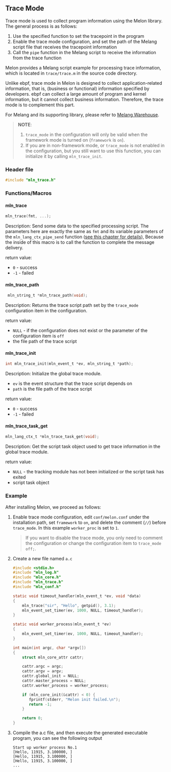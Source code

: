 ## Trace Mode

Trace mode is used to collect program information using the Melon library. The general process is as follows:

1. Use the specified function to set the tracepoint in the program
2. Enable the trace mode configuration, and set the path of the Melang script file that receives the tracepoint information
3. Call the `pipe` function in the Melang script to receive the information from the trace function

Melon provides a Melang script example for processing trace information, which is located in `trace/trace.m` in the source code directory.

Unlike ebpf, trace mode in Melon is designed to collect application-related information, that is, (business or functional) information specified by developers. ebpf can collect a large amount of program and kernel information, but it cannot collect business information. Therefore, the trace mode is to complement this part.

For Melang and its supporting library, please refer to [Melang Warehouse](https://github.com/Water-Melon/Melang).

> **NOTE**:
>
> 1. `trace_mode` in the configuration will only be valid when the framework mode is turned on (`framework` is `on`).
> 2. If you are in non-framework mode, or `trace_mode` is not enabled in the configuration, but you still want to use this function, you can initialize it by calling `mln_trace_init`.



### Header file

```c
#include "mln_trace.h"
```



### Functions/Macros



#### mln_trace

```c
mln_trace(fmt, ...);
```

Description: Send some data to the specified processing script. The parameters here are exactly the same as `fmt` and its variable parameters of the `mln_lang_ctx_pipe_send` function ([see this chapter for details](https://water-melon.github.io/Melon/en/melang.html)), Because the inside of this macro is to call the function to complete the message delivery.

return value:
- `0` - success
- `-1` - failed



#### mln_trace_path

```c
 mln_string_t *mln_trace_path(void);
```

Description: Returns the trace script path set by the `trace_mode` configuration item in the configuration.

return value:

- `NULL` - if the configuration does not exist or the parameter of the configuration item is `off`
- the file path of the trace script



#### mln_trace_init

```c
int mln_trace_init(mln_event_t *ev, mln_string_t *path);
```

Description: Initialize the global trace module.

- `ev` is the event structure that the trace script depends on
- `path` is the file path of the trace script

return value:

- `0` - success
- `-1` - failed



#### mln_trace_task_get

```c
mln_lang_ctx_t *mln_trace_task_get(void);
```

Description: Get the script task object used to get trace information in the global trace module.

return value:

- `NULL` - the tracking module has not been initialized or the script task has exited
- script task object



### Example

After installing Melon, we proceed as follows:

1. Enable trace mode configuration, edit `conf/melon.conf` under the installation path, set `framework` to `on`, and delete the comment (`//`) before `trace_mode`. In this example `worker_proc` is set to `1`.

   > If you want to disable the trace mode, you only need to comment the configuration or change the configuration item to `trace_mode off;`.

2. Create a new file named `a.c`

   ```c
   #include <stdio.h>
   #include "mln_log.h"
   #include "mln_core.h"
   #include "mln_trace.h"
   #include "mln_conf.h"

   static void timeout_handler(mln_event_t *ev, void *data)
   {
       mln_trace("sir", "Hello", getpid(), 3.1);
       mln_event_set_timer(ev, 1000, NULL, timeout_handler);
   }

   static void worker_process(mln_event_t *ev)
   {
       mln_event_set_timer(ev, 1000, NULL, timeout_handler);
   }

   int main(int argc, char *argv[])
   {
       struct mln_core_attr cattr;

       cattr.argc = argc;
       cattr.argv = argv;
       cattr.global_init = NULL;
       cattr.master_process = NULL;
       cattr.worker_process = worker_process;

       if (mln_core_init(&cattr) < 0) {
          fprintf(stderr, "Melon init failed.\n");
          return -1;
       }

       return 0;
   }
   ```



3. Compile the a.c file, and then execute the generated executable program, you can see the following output

   ```
   Start up worker process No.1
   [Hello, 11915, 3.100000, ]
   [Hello, 11915, 3.100000, ]
   [Hello, 11915, 3.100000, ]
   ...
   ```

